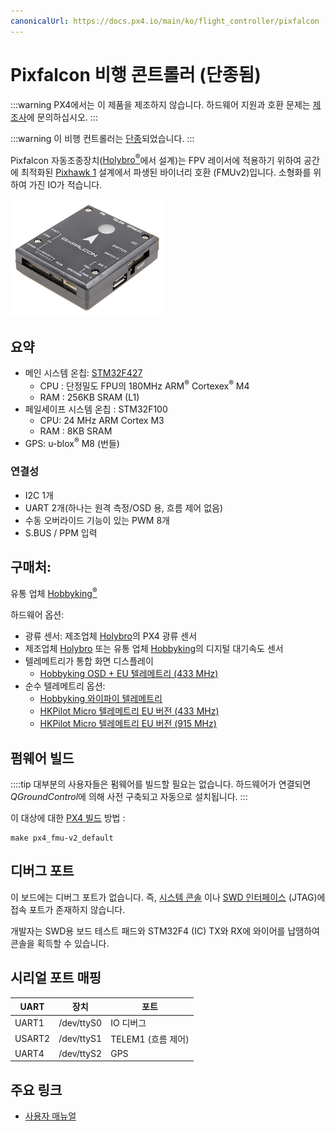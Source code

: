 ```yaml
---
canonicalUrl: https://docs.px4.io/main/ko/flight_controller/pixfalcon
---
```


# Pixfalcon 비행 콘트롤러 (단종됨)

:::warning PX4에서는 이 제품을 제조하지 않습니다. 하드웨어 지원과 호환 문제는 [제조사](https://shop.holybro.com/)에 문의하십시오.
:::

:::warning
이 비행 컨트롤러는 [단종](../flight_controller/autopilot_experimental.md)되었습니다.
:::

Pixfalcon 자동조종장치([Holybro<sup>&reg;</sup>](http://www.holybro.com/)에서 설계)는 FPV 레이서에 적용하기 위하여 공간에 최적화된 [Pixhawk 1](../flight_controller/pixhawk.md) 설계에서 파생된 바이너리 호환 (FMUv2)입니다. 소형화를 위하여 가진 IO가 적습니다.

![Pixfalcon 대표 이미지](../../assets/hardware/hardware-pixfalcon.png)

## 요약

* 메인 시스템 온칩: [STM32F427](http://www.st.com/web/en/catalog/mmc/FM141/SC1169/SS1577/LN1789) 
  * CPU : 단정밀도 FPU의 180MHz ARM<sup>&reg;</sup> Cortexex<sup>&reg;</sup> M4
  * RAM : 256KB SRAM (L1)
* 페일세이프 시스템 온칩 : STM32F100 
  * CPU: 24 MHz ARM Cortex M3
  * RAM : 8KB SRAM
* GPS: u-blox<sup>&reg;</sup> M8 (번들)

### 연결성

* I2C 1개
* UART 2개(하나는 원격 측정/OSD 용, 흐름 제어 없음)
* 수동 오버라이드 기능이 있는 PWM 8개
* S.BUS / PPM 입력

## 구매처:

유통 업체 [Hobbyking<sup>&reg;</sup>](https://hobbyking.com/en_us/pixfalcon-micro-px4-autopilot-plus-micro-m8n-gps-and-mega-pbd-power-module.html)

하드웨어 옵션:

* 광류 센서: 제조업체 [Holybro](http://www.holybro.com/product/px4flow/)의 PX4 광류 센서
* 제조업체 [Holybro](http://www.holybro.com/product/digital-air-speed-sensor/) 또는 유통 업체 [Hobbyking](https://hobbyking.com/en_us/hkpilot-32-digital-air-speed-sensor-and-pitot-tube-set.html)의 디지털 대기속도 센서
* 텔레메트리가 통합 화면 디스플레이 
  * [Hobbyking OSD + EU 텔레메트리 (433 MHz)](https://hobbyking.com/en_us/micro-hkpilot-telemetry-radio-module-with-on-screen-display-osd-unit-433mhz.html)
* 순수 텔레메트리 옵션: 
  * [Hobbyking 와이파이 텔레메트리](https://hobbyking.com/en_us/apm-pixhawk-wireless-wifi-radio-module.html)
  * [HKPilot Micro 텔레메트리 EU 버전 (433 MHz)](https://hobbyking.com/en_us/hkpilot32-autonomous-vehicle-32bit-control-set-with-telemetry-and-gps-433mhz.html)
  * [HKPilot Micro 텔레메트리 EU 버전 (915 MHz)](https://hobbyking.com/en_us/hkpilot32-autonomous-vehicle-32bit-control-set-with-telemetry-and-gps-915mhz.html)

## 펌웨어 빌드

::::tip 대부분의 사용자들은 펌웨어를 빌드할 필요는 없습니다. 하드웨어가 연결되면 *QGroundControl*에 의해 사전 구축되고 자동으로 설치됩니다.
:::

이 대상에 대한 [PX4 빌드](../dev_setup/building_px4.md) 방법 :

    make px4_fmu-v2_default
    

## 디버그 포트

이 보드에는 디버그 포트가 없습니다. 즉, [시스템 콘솔](../debug/system_console.md) 이나 [SWD 인터페이스](../debug/swd_debug.md) (JTAG)에 접속 포트가 존재하지 않습니다.

개발자는 SWD용 보드 테스트 패드와 STM32F4 (IC) TX와 RX에 와이어를 납땜하여 콘솔을 획득할 수 있습니다.

## 시리얼 포트 매핑

| UART   | 장치         | 포트             |
| ------ | ---------- | -------------- |
| UART1  | /dev/ttyS0 | IO 디버그         |
| USART2 | /dev/ttyS1 | TELEM1 (흐름 제어) |
| UART4  | /dev/ttyS2 | GPS            |

<!-- Note: Got ports using https://github.com/PX4/px4_user_guide/pull/672#issuecomment-598198434 -->

## 주요 링크

* [사용자 매뉴얼](http://www.holybro.com/manual/pixfalcon11.pdf)